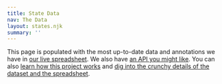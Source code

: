 ```yaml
---
title: State Data
nav: The Data
layout: states.njk
summary: ''
---
```

This page is populated with the most up-to-date data and annotations we have in [our live spreadsheet](https://docs.google.com/spreadsheets/u/2/d/e/2PACX-1vRwAqp96T9sYYq2-i7Tj0pvTf6XVHjDSMIKBdZHXiCGGdNC0ypEU9NbngS8mxea55JuCFuua1MUeOj5/pubhtml#). We also have [an API you might like](https://covidtracking.com/api/). You can also [learn how this project works](https://covidtracking.com/about-tracker/) and [dig into the crunchy details of the dataset and the spreadsheet](https://covidtracking.com/newsroom-expert-faq/).